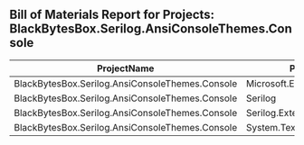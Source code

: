 ## Bill of Materials Report for Projects: BlackBytesBox.Serilog.AnsiConsoleThemes.Console

| ProjectName | Package | ResolvedVersion |
|-------------|---------|-----------------|
| BlackBytesBox.Serilog.AnsiConsoleThemes.Console | Microsoft.Extensions.Hosting | 9.0.3 |
| BlackBytesBox.Serilog.AnsiConsoleThemes.Console | Serilog | 4.2.0 |
| BlackBytesBox.Serilog.AnsiConsoleThemes.Console | Serilog.Extensions.Hosting | 9.0.0 |
| BlackBytesBox.Serilog.AnsiConsoleThemes.Console | System.Text.Json | 9.0.2 |
